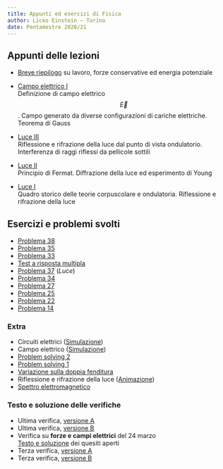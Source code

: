 ```yaml
---
title: Appunti ed esercizi di Fisica
author: Liceo Einstein – Torino
date: Pentamestre 2020/21
---
```


## Appunti delle lezioni

- [Breve riepilogo](cap14-lec0.html) su lavoro, forze conservative ed energia potenziale

- [Campo elettrico I](cap13-lec1.pdf)  
  Definizione di campo elettrico $$\vec{E}$$. Campo generato da diverse configurazioni di cariche elettriche. Teorema di Gauss

- [Luce III](cap12-lec3.pdf)  
  Riflessione e rifrazione della luce dal punto di vista ondulatorio. Interferenza di raggi riflessi da pellicole sottili
- [Luce II](cap12-lec2.pdf)  
  Principio di Fermat. Diffrazione della luce ed esperimento di Young
- [Luce I](cap12-lec1.pdf)  
  Quadro storico delle teorie corpuscolare e ondulatoria. Riflessione e rifrazione della luce

## Esercizi e problemi svolti

- [Problema 38](ex/cap13-38.html)
- [Problema 35](ex/cap13-35.html)
- [Problema 33](ex/cap13-33.html)
- [Test a risposta multipla](ex/cap13-quiz.html)
- [Problema 37](ex/cap12-37.html) (_Luce_)
- [Problema 34](ex/cap12-34.html)
- [Problema 27](ex/cap12-27.html)
- [Problema 25](ex/cap12-25.html)
- [Problema 22](ex/cap12-22.html)
- [Problema 14](ex/cap12-14.html)

### Extra

- Circuiti elettrici ([Simulazione](https://phet.colorado.edu/sims/html/circuit-construction-kit-dc/latest/circuit-construction-kit-dc_it.html))
- Campo elettrico ([Simulazione](https://phet.colorado.edu/sims/html/charges-and-fields/latest/charges-and-fields_en.html))
- [Problem solving 2](ex/cap12-e3.html)
- [Problem solving 1](ex/cap12-e2.html)
- [Variazione sulla doppia fenditura](ex/cap12-e1.html)
- Riflessione e rifrazione della luce ([Animazione](https://www.geogebra.org/m/dgxtrr3a))
- [Spettro elettromagnetico](https://upload.wikimedia.org/wikipedia/commons/2/25/Electromagnetic-Spectrum.svg)

### Testo e soluzione delle verifiche

- Ultima verifica, [versione A](test3a.pdf)
- Ultima verifica, [versione B](test3b.pdf)
- Verifica su **forze e campi elettrici** del 24 marzo  
  [Testo e soluzione](test2q.pdf) dei quesiti aperti
- Terza verifica, [versione A](test1a.pdf)
- Terza verifica, [versione B](test1b.pdf)
